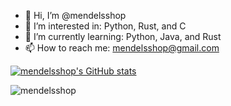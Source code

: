 - 👋 Hi, I’m @mendelsshop
- 👀 I’m interested in: Python, Rust, and C 
- 🌱 I’m currently learning: Python, Java, and Rust
- 📫 How to reach me: mendelsshop@gmail.com

[![mendelsshop's GitHub stats](https://github-readme-stats.vercel.app/api?username=mendelsshop)](https://github.com/mendelsshop/github-readme-stats)
<p><img align="left" src="https://github-readme-stats.vercel.app/api/top-langs?username=mendelsshoph&show_icons=true&locale=en&layout=compact" alt="mendelsshop" /></p>
<!---
mendelsshop/mendelsshop is a ✨ special ✨ repository because its `README.md` (this file) appears on your GitHub profile.
You can click the Preview link to take a look at your changes.
--->
